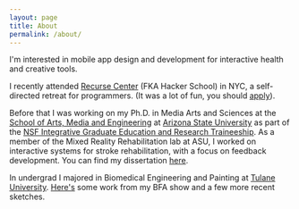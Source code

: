 ```yaml
---
layout: page
title: About
permalink: /about/
---
```


I'm interested in mobile app design and development for interactive health and creative tools. 

I recently attended [Recurse Center](https://www.recurse.com/) (FKA Hacker School) in NYC, a self-directed retreat for programmers. (It was a lot of fun, you should [apply](https://www.recurse.com/apply)).

Before that I was working on my Ph.D. in Media Arts and Sciences at the [School of Arts, Media and Engineering](http://ame.asu.edu) at [Arizona State University](http://www.asu.edu) as part of the [NSF Integrative Graduate Education and Research Traineeship](http://www.igert.org). As a member of the Mixed Reality Rehabilitation lab at ASU, I worked on interactive systems for stroke rehabilitation, with a focus on feedback development. You can find my dissertation [here](http://repository.asu.edu/items/26862).

In undergrad I majored in Biomedical Engineering and Painting at [Tulane University](http://tulane.edu). [Here's](/painting/) some work from my BFA show and a few more recent sketches.
